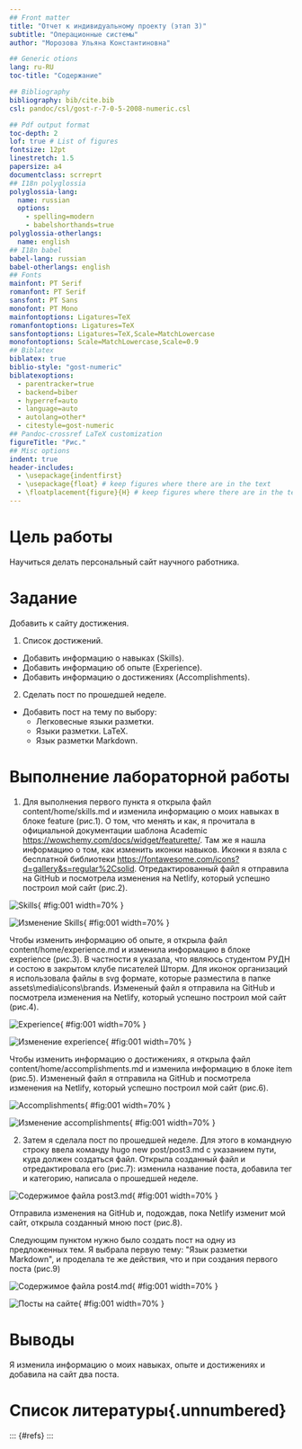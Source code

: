 ```yaml
---
## Front matter
title: "Отчет к индивидуальному проекту (этап 3)"
subtitle: "Операционные системы"
author: "Морозова Ульяна Константиновна"

## Generic otions
lang: ru-RU
toc-title: "Содержание"

## Bibliography
bibliography: bib/cite.bib
csl: pandoc/csl/gost-r-7-0-5-2008-numeric.csl

## Pdf output format
toc-depth: 2
lof: true # List of figures
fontsize: 12pt
linestretch: 1.5
papersize: a4
documentclass: scrreprt
## I18n polyglossia
polyglossia-lang:
  name: russian
  options:
	- spelling=modern
	- babelshorthands=true
polyglossia-otherlangs:
  name: english
## I18n babel
babel-lang: russian
babel-otherlangs: english
## Fonts
mainfont: PT Serif
romanfont: PT Serif
sansfont: PT Sans
monofont: PT Mono
mainfontoptions: Ligatures=TeX
romanfontoptions: Ligatures=TeX
sansfontoptions: Ligatures=TeX,Scale=MatchLowercase
monofontoptions: Scale=MatchLowercase,Scale=0.9
## Biblatex
biblatex: true
biblio-style: "gost-numeric"
biblatexoptions:
  - parentracker=true
  - backend=biber
  - hyperref=auto
  - language=auto
  - autolang=other*
  - citestyle=gost-numeric
## Pandoc-crossref LaTeX customization
figureTitle: "Рис."
## Misc options
indent: true
header-includes:
  - \usepackage{indentfirst}
  - \usepackage{float} # keep figures where there are in the text
  - \floatplacement{figure}{H} # keep figures where there are in the text
---
```


# Цель работы

Научиться делать персональный сайт научного работника. 

# Задание

Добавить к сайту достижения.

1. Список достижений.
 - Добавить информацию о навыках (Skills).
 - Добавить информацию об опыте (Experience).
 - Добавить информацию о достижениях (Accomplishments).
2. Сделать пост по прошедшей неделе.
 - Добавить пост на тему по выбору:
    - Легковесные языки разметки.
    - Языки разметки. LaTeX.
    - Язык разметки Markdown.

# Выполнение лабораторной работы

1. Для выполнения первого пункта я открыла файл content/home/skills.md и изменила информацию о моих навыках в блоке feature (рис.1). О том, что менять и как, я прочитала в официальной документации шаблона Academic https://wowchemy.com/docs/widget/featurette/.
Там же я нашла информацию о том, как изменить иконки навыков. Иконки я взяла с бесплатной библиотеки https://fontawesome.com/icons?d=gallery&s=regular%2Csolid. Отредактированный файл я отправила на GitHub и посмотрела изменения на Netlify, который успешно построил мой сайт (рис.2).

![Skills](image/4.png){ #fig:001 width=70% }

![Изменение Skills](image/7.png){ #fig:001 width=70% }

Чтобы изменить информацию об опыте, я открыла файл content/home/experience.md и изменила информацию в блоке experience (рис.3). В частности я указала, что являюсь студентом РУДН и состою в закрытом клубе писателей Шторм. Для иконок организаций я использовала файлы в svg формате, которые разместила в папке assets\media\icons\brands.
Измененый файл я отправила на GitHub и посмотрела изменения на Netlify, который успешно построил мой сайт (рис.4).

![Experience](image/3.png){ #fig:001 width=70% }

![Изменение experience](image/8.png){ #fig:001 width=70% }

Чтобы изменить информацию о достижениях, я открыла файл content/home/accomplishments.md и изменила информацию в блоке item (рис.5). 
Измененый файл я отправила на GitHub и посмотрела изменения на Netlify, который успешно построил мой сайт (рис.6).

![Accomplishments](image/5.png){ #fig:001 width=70% }

![Изменение accomplishments](image/9.png){ #fig:001 width=70% }

2. Затем я сделала пост по прошедшей неделе. Для этого в командную строку ввела команду hugo new post/post3.md с указанием пути, куда должен создаться файл. Открыла созданный файл и отредактировала его (рис.7): изменила название поста, добавила тег и категорию, написала о прошедшей неделе.

![Содержимое файла post3.md](image/6.png){ #fig:001 width=70% }

Отправила изменения на GitHub и, подождав, пока Netlify изменит мой сайт, открыла созданный мною пост (рис.8).

Следующим пунктом нужно было создать пост на одну из предложенных тем. Я выбрала первую тему: "Язык разметки Markdown", и проделала те же действия, что и при создания первого поста (рис.9)

![Содержимое файла post4.md](image/11.png){ #fig:001 width=70% }

![Посты на сайте](image/10.png){ #fig:001 width=70% }

# Выводы

Я изменила информацию о моих навыках, опыте и достижениях и добавила на сайт два поста.

# Список литературы{.unnumbered}

::: {#refs}
:::
